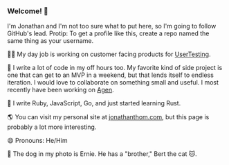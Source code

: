 ### Welcome! 👋

I'm Jonathan and I'm not too sure what to put here, so I'm going to follow GitHub's lead. Protip: To get a profile like this, create a repo named the same thing as your username.

👨‍💻 My day job is working on customer facing products for [UserTesting](https://www.usertesting.com/).

🍺 I write a lot of code in my off hours too. My favorite kind of side project is one that can get to an MVP in a weekend, but that lends itself to endless iteration. I would love to collaborate on something small and useful. I most recently have been working on [Agen](https://github.com/jonathanwthom/agen).

💎 I write Ruby, JavaScript, Go, and just started learning Rust. 

🌎 You can visit my personal site at [jonathanthom.com](https://jonathanthom.com), but this page is probably a lot more interesting.

😄 Pronouns: He/Him

🐶 The dog in my photo is Ernie. He has a "brother," Bert the cat 🐱.
